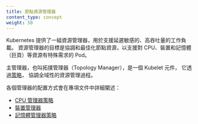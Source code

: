 ```yaml
---
title: 節點資源管理器
content_type: concept
weight: 50
---
```

<!-- 
---
reviewers:
- derekwaynecarr
- klueska
title: Node Resource Managers 
content_type: concept
weight: 50
---
-->

<!-- overview -->

<!-- 
In order to support latency-critical and high-throughput workloads, Kubernetes offers a suite of Resource Managers. The managers aim to co-ordinate and optimise node's resources alignment for pods configured with a specific requirement for CPUs, devices, and memory (hugepages) resources. 
-->
Kubernetes 提供了一組資源管理器，用於支援延遲敏感的、高吞吐量的工作負載。
資源管理器的目標是協調和最佳化節點資源，以支援對 CPU、裝置和記憶體（巨頁）等資源有特殊需求的 Pod。

<!-- body -->

<!-- 
The main manager, the Topology Manager, is a Kubelet component that co-ordinates the overall resource management process through its [policy](/docs/tasks/administer-cluster/topology-manager/).

The configuration of individual managers is elaborated in dedicated documents:
-->
主管理器，也叫拓撲管理器（Topology Manager），是一個 Kubelet 元件，
它透過[策略](/zh-cn/docs/tasks/administer-cluster/topology-manager/)，
協調全域性的資源管理過程。

各個管理器的配置方式會在專項文件中詳細闡述：

<!-- 
- [CPU Manager Policies](/docs/tasks/administer-cluster/cpu-management-policies/)
- [Device Manager](/docs/concepts/extend-kubernetes/compute-storage-net/device-plugins/#device-plugin-integration-with-the-topology-manager)
- [Memory Manager Policies](/docs/tasks/administer-cluster/memory-manager/)
-->
- [CPU 管理器策略](/zh-cn/docs/tasks/administer-cluster/cpu-management-policies/)
- [裝置管理器](/zh-cn/docs/concepts/extend-kubernetes/compute-storage-net/device-plugins/#device-plugin-integration-with-the-topology-manager)
- [記憶體管理器策略](/zh-cn/docs/tasks/administer-cluster/memory-manager/)
